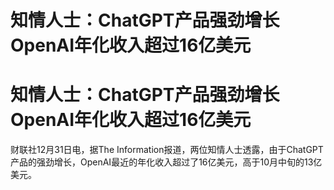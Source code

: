 # 知情人士：ChatGPT产品强劲增长 OpenAI年化收入超过16亿美元

# 知情人士：ChatGPT产品强劲增长 OpenAI年化收入超过16亿美元

财联社12月31日电，据The
Information报道，两位知情人士透露，由于ChatGPT产品的强劲增长，OpenAI最近的年化收入超过了16亿美元，高于10月中旬的13亿美元。

